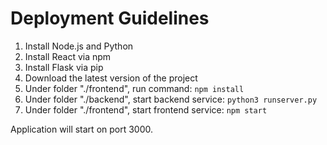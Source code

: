 # Deployment Guidelines
1. Install Node.js and Python
2. Install React via npm
3. Install Flask via pip
4. Download the latest version of the project
5. Under folder "./frontend", run command: `npm install`
6. Under folder "./backend", start backend service: `python3 runserver.py`
7. Under folder "./frontend", start frontend service: `npm start`

Application will start on port 3000.
